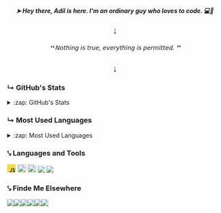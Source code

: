 ##### <p align='center'>➤ Hey there, Adil is here. I'm an ordinary guy who loves to code. 💻🖤<p/>
<p align='center'>￬</p>

###### <p align="center"> ❛❛ 𝘕𝘰𝘵𝘩𝘪𝘯𝘨 𝘪𝘴 𝘵𝘳𝘶𝘦, 𝘦𝘷𝘦𝘳𝘺𝘵𝘩𝘪𝘯𝘨 𝘪𝘴 𝘱𝘦𝘳𝘮𝘪𝘵𝘵𝘦𝘥. ❜❜</p>
<p align='center'>￬</p>


<h3>↳ GitHub's Stats </h3>
<details>
 <summary>:zap: GitHub's Stats</summary>
 <br>
<img align= 'center' src="https://github-readme-stats-pi-sandy.vercel.app/api?username=iamxadil&showicons=true&hide_border=true&theme=radical"/>
 
</details>

     

<h3 >↳ Most Used Languages </h3>
<details>
 <summary>:zap: Most Used Languages</summary>
 <br>
 
[![Top Langs](https://github-readme-stats.vercel.app/api/top-langs/?username=iamxadil&layout=Demo)](https://github.com/anuraghazra/github-readme-stats)

</details>



<h3> ⤥ Languages and Tools </h3>
<code><img height="20" width="20" src="https://raw.githubusercontent.com/github/explore/80688e429a7d4ef2fca1e82350fe8e3517d3494d/topics/javascript/javascript.png"></code>
<code><img height="20" width ="20" src="https://engineering.fb.com/wp-content/uploads/2016/05/2000px-Python-logo-notext.svg_.png"></code>
<code><img height="20" width ="20" src="http://www.myiconfinder.com/uploads/iconsets/5afa1ee1e39e6f7ef2cc4737666a2d43.png"></code>
<code><img height="20" src="http://www.myiconfinder.com/uploads/iconsets/82d5ec86e8e507ad5d83a428c91df0f7.png"></code>
<code><img height="20" src="https://upload.wikimedia.org/wikipedia/commons/2/2d/Visual_Studio_Code_1.18_icon.svg"></code>  



<h3> ⤥ Finde Me Elsewhere </h3>
<a href="https://instagram.com/iamxadil">
  <img align="left" height="20px" src="https://upload.wikimedia.org/wikipedia/commons/a/a5/Instagram_icon.png" />
</a>
<a href="https://twitter.com/iamxadil">
  <img align="left" height="20px" src="https://www.flaticon.com/svg/static/icons/svg/733/733579.svg" />
</a>
<a href="https://facebook.com/iamxadil">
  <img align="left" height="20px" src="https://cdn.shortpixel.ai/spai/w_743+q_lossy+ret_img+to_webp/https://www.free-largeimages.com/wp-content/uploads/2015/05/Facebook_Vector_Logo_Hd_02.png" />
</a>
<a href="https://iamxadil.tumblr.com">
  <img align="left" height="20px" src="https://cdn.worldvectorlogo.com/logos/tumblr-icon.svg" />
</a>
</a>
<a href="https://steamcommunity.com/id/xadil/">
  <img align="left" height="20px" src="https://1000logos.net/wp-content/uploads/2020/08/Steam-Logo.png" />
</a>
<a href="https://discord.gg/WJtshttb">
  <img align="left" height="20px" src="https://cdn0.iconfinder.com/data/icons/free-social-media-set/24/discord-512.png" />

</a>



